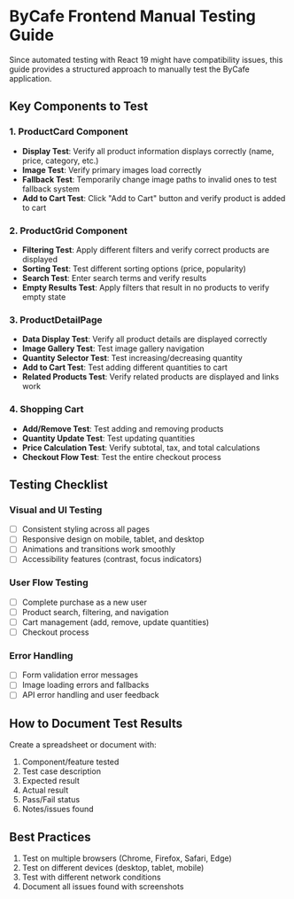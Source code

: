 # ByCafe Frontend Manual Testing Guide

Since automated testing with React 19 might have compatibility issues, this guide provides a structured approach to manually test the ByCafe application.

## Key Components to Test

### 1. ProductCard Component
- **Display Test**: Verify all product information displays correctly (name, price, category, etc.)
- **Image Test**: Verify primary images load correctly
- **Fallback Test**: Temporarily change image paths to invalid ones to test fallback system
- **Add to Cart Test**: Click "Add to Cart" button and verify product is added to cart

### 2. ProductGrid Component
- **Filtering Test**: Apply different filters and verify correct products are displayed
- **Sorting Test**: Test different sorting options (price, popularity)
- **Search Test**: Enter search terms and verify results
- **Empty Results Test**: Apply filters that result in no products to verify empty state

### 3. ProductDetailPage
- **Data Display Test**: Verify all product details are displayed correctly
- **Image Gallery Test**: Test image gallery navigation
- **Quantity Selector Test**: Test increasing/decreasing quantity
- **Add to Cart Test**: Test adding different quantities to cart
- **Related Products Test**: Verify related products are displayed and links work

### 4. Shopping Cart
- **Add/Remove Test**: Test adding and removing products
- **Quantity Update Test**: Test updating quantities
- **Price Calculation Test**: Verify subtotal, tax, and total calculations
- **Checkout Flow Test**: Test the entire checkout process

## Testing Checklist

### Visual and UI Testing
- [ ] Consistent styling across all pages
- [ ] Responsive design on mobile, tablet, and desktop
- [ ] Animations and transitions work smoothly
- [ ] Accessibility features (contrast, focus indicators)

### User Flow Testing
- [ ] Complete purchase as a new user
- [ ] Product search, filtering, and navigation
- [ ] Cart management (add, remove, update quantities)
- [ ] Checkout process

### Error Handling
- [ ] Form validation error messages
- [ ] Image loading errors and fallbacks
- [ ] API error handling and user feedback

## How to Document Test Results

Create a spreadsheet or document with:
1. Component/feature tested
2. Test case description
3. Expected result
4. Actual result
5. Pass/Fail status
6. Notes/issues found

## Best Practices

1. Test on multiple browsers (Chrome, Firefox, Safari, Edge)
2. Test on different devices (desktop, tablet, mobile)
3. Test with different network conditions
4. Document all issues found with screenshots
